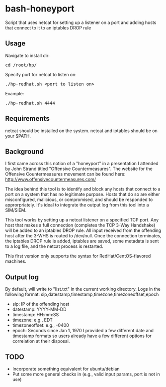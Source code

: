 bash-honeyport
==============

Script that uses netcat for setting up a listener on a port and adding hosts that connect to it to an iptables DROP rule

Usage
-----
Navigate to install dir:
<pre>cd /root/hp/</pre>
Specify port for netcat to listen on:
<pre>./hp-redhat.sh &lt;port to listen on&gt;</pre>

Example: <pre>./hp-redhat.sh 4444</pre>

Requirements
------------
netcat should be installed on the system. netcat and iptables should be on your $PATH.

Background
----------
I first came across this notion of a "honeyport" in a presentation I attended by John Strand titled "Offensive Countermeasures". The website for the Offensive Countermeasures movement can be found here: http://www.offensivecountermeasures.com/

The idea behind this tool is to identify and block any hosts that connect to a port on a system that has no legitimate purpose. Hosts that do so are either misconfigured, malicious, or compromised, and should be responded to approrpriately. It's ideal to integrate the output log from this tool into a SIM/SIEM.

This tool works by setting up a netcat listener on a specified TCP port. Any host that makes a full connection (completes the TCP 3-Way Handshake) will be added to an iptables DROP rule. All input received from the offending host after the 3-WHS is routed to /dev/null. Once the connection terminates, the iptables DROP rule is added, iptables are saved, some metadata is sent to a log file, and the netcat process is restarted.

This first version only supports the syntax for RedHat/CentOS-flavored machines.

Output log
----------
By default, will write to "list.txt" in the current working directory. Logs in the following format:
sip,datestamp,timestamp,timezone,timezoneoffset,epoch
* sip: IP of the offending host
* datestamp: YYYY-MM-DD
* timestamp: HH:mm:SS
* timezone: e.g., EDT
* timezoneoffset: e.g., -0400
* epoch: Seconds since Jan 1, 1970
I provided a few different date and timestamp formats so users already have a few different options for correlation at their disposal.

TODO
----
* Incorporate something equivalent for ubuntu/debian
* Put some more general checks in (e.g., valid input params, port is not in use)
